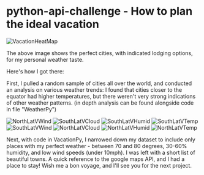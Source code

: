 # python-api-challenge - How to plan the ideal vacation
![VacationHeatMap](https://user-images.githubusercontent.com/66378414/163219371-a4b0a9b8-0d09-40b9-a6c1-c9ae3c7bdee8.PNG)

The above image shows the perfect cities, with indicated lodging options, for my personal weather taste.

Here's how I got there:

First, I pulled a random sample of cities all over the world, and conducted an analysis on various weather trends: I found that cities closer to the equator had higher temperatures, but there weren't very strong indications of other weather patterns. (in depth analysis can be found alongside code in file "WeatherPy")

![NorthLatVWind](https://user-images.githubusercontent.com/66378414/163219429-6a6d31dc-3d20-4150-9504-cda3657c4813.png)
![SouthLatVCloud](https://user-images.githubusercontent.com/66378414/163219432-791c8225-3fe7-4eac-8143-d50b2fdd55a3.png)
![SouthLatVHumid](https://user-images.githubusercontent.com/66378414/163219433-d99ac1ba-baab-46e4-b159-714a90626d7f.png)
![SouthLatVTemp](https://user-images.githubusercontent.com/66378414/163219434-fc0b923d-e0eb-41dc-af95-19cf2a799beb.png)
![SouthLatVWind](https://user-images.githubusercontent.com/66378414/163219435-ed706d10-57ec-4fe8-b955-dd100372e863.png)
![NorthLatVCloud](https://user-images.githubusercontent.com/66378414/163219445-c23406d9-9154-48ce-8ad3-6fdf19bd6033.png)
![NorthLatVHumid](https://user-images.githubusercontent.com/66378414/163219447-7f0f087e-b9ca-463a-b728-c83832fc08df.png)
![NorthLatVTemp](https://user-images.githubusercontent.com/66378414/163219448-b31b42d0-75d6-4c9b-ae7f-d3fc1cec4398.png)

Next, with code in VacationPy, I narrowed down my dataset to include only places with my perfect weather - between 70 and 80 degrees, 30-60% humidity, and low wind speeds (under 10mph). I was left with a short list of beautiful towns. A quick reference to the google maps API, and I had a place to stay! Wish me a bon voyage, and I'll see you for the next project. 

